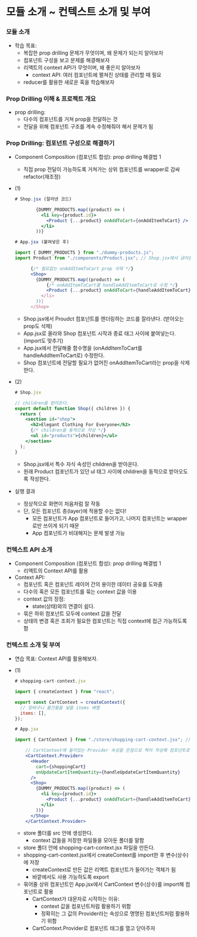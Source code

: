 # 모듈 소개 ~ 컨텍스트 소개 및 부여

### 모듈 소개

- 학습 목표:
    - 복잡한 prop drilling 문제가 무엇이며, 왜 문제가 되는지 알아보자
    - 컴포넌트 구성을 보고 문제를 해결해보자
    - 리액트의 context API가 무엇이며, 왜 좋은지 알아보자
        - context API: 여러 컴포넌트에 펼쳐진 상태를 관리할 때 필요
    - reducer를 활용한 새로운 훅을 학습해보자

### Prop Drilling 이해 & 프로젝트 개요

- prop drilling:
    - 다수의 컴포넌트를 거쳐 prop을 전달하는 것
    - 전달을 위해 컴포넌트 구조를 계속 수정해줘야 해서 문제가 됨

### Prop Drilling: 컴포넌트 구성으로 해결하기

- Component Composition (컴포넌트 합성): prop drilling 해결법 1
    - 직접 prop 전달이 가능하도록 거쳐가는 상위 컴포넌트를 wrapper로 감싸 refactor(재조정)
- (1)
    
    ```jsx
    # Shop.jsx (잘라낸 코드)
    
            {DUMMY_PRODUCTS.map((product) => (
              <li key={product.id}>
                <Product {...product} onAddToCart={onAddItemToCart} />
              </li>
            ))}
    ```
    
    ```jsx
    # App.jsx (붙여넣은 후)
    
    import { DUMMY_PRODUCTS } from "./dummy-products.js";
    import Product from "./components/Product.jsx"; // Shop.jsx에서 긁어온 import
    
          {/* 필요없는 onAddItemToCart prop 삭제 */}
          <Shop>
            {DUMMY_PRODUCTS.map((product) => (
                {/* onAddItemToCart를 handleAddItemToCart로 수정 */}
                <Product {...product} onAddToCart={handleAddItemToCart} />
              </li>
            ))}
          </Shop>
    ```
    
    - Shop.jsx에서 Proudct 컴포넌트를 렌더링하는 코드를 잘라낸다. (받아오는 prop도 삭제)
    - App.jsx로 올라와 Shop 컴포넌트 시작과 종료 태그 사이에 붙여넣는다. (import도 맞추기)
    - App.jsx에서 전달해줄 함수명을 (onAddItemToCart를 handleAddItemToCart로) 수정한다.
    - Shop 컴포넌트에 전달할 필요가 없어진 onAddItemToCart라는 prop을 삭제한다.
- (2)
    
    ```jsx
    # Shop.jsx
    
    // children을 받아온다.
    export default function Shop({ children }) {
      return (
        <section id="shop">
          <h2>Elegant Clothing For Everyone</h2>
          {/* children을 동적으로 작성 */}
          <ul id="products">{children}</ul>
        </section>
      );
    }
    ```
    
    - Shop.jsx에서 특수 자식 속성인 children을 받아온다.
    - 원래 Product 컴포넌트가 있던 ul 태그 사이에 children을 동적으로 받아오도록 작성한다.
- 실행 결과
    - 정상적으로 화면이 처음처럼 잘 작동
    - 단, 모든 컴포넌트 층(layer)에 적용할 수는 없다!
        - 모든 컴포넌트가 App 컴포넌트로 들어가고, 나머지 컴포넌트는 wrapper로만 쓰이게 되기 때문
        - App 컴포넌트가 비대해지는 문제 발생 가능

### 컨텍스트 API 소개

- Component Composition (컴포넌트 합성): prop drilling 해결법 1
    - 리액트의 Context API를 활용
- Context API:
    - 컴포넌트 혹은 컴포넌트 레이어 간의 용이한 데이터 공유를 도와줌
    - 다수의 혹은 모든 컴포넌트를 묶는 context 값을 이용
    - context 값의 장점:
        - state(상태)와의 연결이 쉽다.
    - 묶은 하위 컴포넌트 모두에 context 값을 전달
    - 상태의 변경 혹은 조회가 필요한 컴포넌트는 직접 context에 접근 가능하도록 함

### 컨텍스트 소개 및 부여

- 연습 목표: Context API를 활용해보자.
- (1)
    
    ```jsx
    # shopping-cart-context.jsx
    
    import { createContext } from "react";
    
    export const CartContext = createContext({
      // 장바구니 물건들을 넣을 items 배열
      items: [],
    });
    ```
    
    ```jsx
    # App.jsx
    
    import { CartContext } from "./store/shopping-cart-context.jsx"; // context API로 쓸 컴포넌트 import
    
        // CartContext에 들어있는 Provider 속성을 온점으로 찍어 작성해 컴포넌트로 활용
        <CartContext.Provider>
          <Header
            cart={shoppingCart}
            onUpdateCartItemQuantity={handleUpdateCartItemQuantity}
          />
          <Shop>
            {DUMMY_PRODUCTS.map((product) => (
              <li key={product.id}>
                <Product {...product} onAddToCart={handleAddItemToCart} />
              </li>
            ))}
          </Shop>
        </CartContext.Provider>
    ```
    
    - store 폴더를 src 안에 생성한다.
        - context 값들을 저장한 파일들을 모아둔 폴더를 말함
    - store 폴더 안에 shopping-cart-context.jsx 파일을 만든다.
    - shopping-cart-context.jsx에서 createContext를 import한 후 변수(상수)에 저장
        - createContext로 만든 값은 리액트 컴포넌트가 들어가는 객체가 됨
        - 바깥에서도 사용 가능하도록 export
    - 묶어줄 상위 컴포넌트인 App.jsx에서 CartContext 변수(상수)를 import해 컴포넌트로 활용
        - CartContext가 대문자로 시작하는 이유:
            - context 값을 컴포넌트처럼 활용하기 위함
            - 정확히는 그 값의 Provider라는 속성으로 명명된 컴포넌트처럼 활용하기 위함
        - CartContext.Provider로 컴포넌트 태그를 열고 닫아주자
